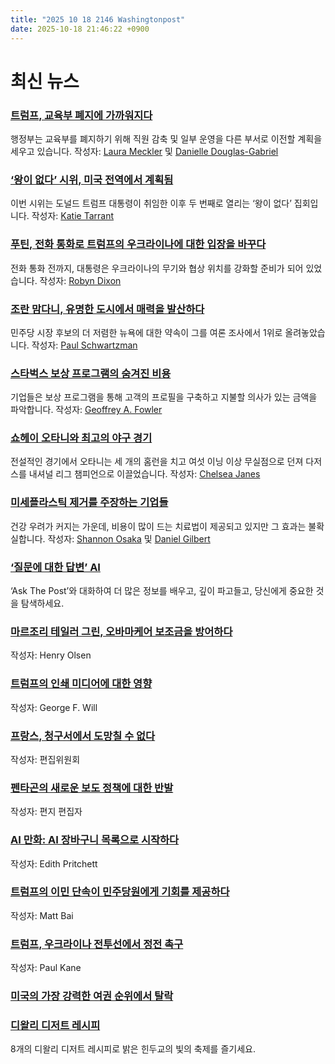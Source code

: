 ```yaml
---
title: "2025 10 18 2146 Washingtonpost"
date: 2025-10-18 21:46:22 +0900
---
```


# 최신 뉴스

### [트럼프, 교육부 폐지에 가까워지다](https://www.washingtonpost.com/education/2025/10/18/trump-education-department-cuts/)
 행정부는 교육부를 폐지하기 위해 직원 감축 및 일부 운영을 다른 부서로 이전할 계획을 세우고 있습니다. 작성자: [Laura Meckler](https://www.washingtonpost.com/people/laura-meckler/) 및 [Danielle Douglas-Gabriel](https://www.washingtonpost.com/people/danielle-douglas/)

### [‘왕이 없다’ 시위, 미국 전역에서 계획됨](https://www.washingtonpost.com/politics/2025/10/18/no-kings-protests-trump/)
 이번 시위는 도널드 트럼프 대통령이 취임한 이후 두 번째로 열리는 ‘왕이 없다’ 집회입니다. 작성자: [Katie Tarrant](https://www.washingtonpost.com/people/katie-tarrant/)

### [푸틴, 전화 통화로 트럼프의 우크라이나에 대한 입장을 바꾸다](https://www.washingtonpost.com/world/2025/10/18/russia-putin-trump-ukraine-phone/)
 전화 통화 전까지, 대통령은 우크라이나의 무기와 협상 위치를 강화할 준비가 되어 있었습니다. 작성자: [Robyn Dixon](https://www.washingtonpost.com/people/by-robyn-dixon/)

### [조란 맘다니, 유명한 도시에서 매력을 발산하다](https://www.washingtonpost.com/nation/2025/10/18/new-york-city-mamdani-cuomo-mayors-election/)
 민주당 시장 후보의 더 저렴한 뉴욕에 대한 약속이 그를 여론 조사에서 1위로 올려놓았습니다. 작성자: [Paul Schwartzman](https://www.washingtonpost.com/people/paul-schwartzman/)

### [스타벅스 보상 프로그램의 숨겨진 비용](https://www.washingtonpost.com/technology/2025/10/18/starbucks-loyalty-program-surveillance-pricing/)
 기업들은 보상 프로그램을 통해 고객의 프로필을 구축하고 지불할 의사가 있는 금액을 파악합니다. 작성자: [Geoffrey A. Fowler](https://www.washingtonpost.com/people/geoffrey-a-fowler/)

### [쇼헤이 오타니와 최고의 야구 경기](https://www.washingtonpost.com/sports/2025/10/18/shohei-ohtani-best-mlb-game-ever/)
 전설적인 경기에서 오타니는 세 개의 홈런을 치고 여섯 이닝 이상 무실점으로 던져 다저스를 내셔널 리그 챔피언으로 이끌었습니다. 작성자: [Chelsea Janes](https://www.washingtonpost.com/people/chelsea-janes/)

### [미세플라스틱 제거를 주장하는 기업들](https://www.washingtonpost.com/health/2025/10/18/microplastics-plasma-detox-wellness-apheresis/)
 건강 우려가 커지는 가운데, 비용이 많이 드는 치료법이 제공되고 있지만 그 효과는 불확실합니다. 작성자: [Shannon Osaka](https://www.washingtonpost.com/people/shannon-osaka/) 및 [Daniel Gilbert](https://www.washingtonpost.com/people/daniel-gilbert/)

### [‘질문에 대한 답변’ AI](https://www.washingtonpost.com/ask-the-post-ai/)
 ‘Ask The Post’와 대화하여 더 많은 정보를 배우고, 깊이 파고들고, 당신에게 중요한 것을 탐색하세요.

### [마르조리 테일러 그린, 오바마케어 보조금을 방어하다](https://www.washingtonpost.com/opinions/2025/10/17/marjorie-taylor-greene-mtg-shutdown-obamacare-subsidies/)
 작성자: Henry Olsen

### [트럼프의 인쇄 미디어에 대한 영향](https://www.washingtonpost.com/opinions/2025/10/17/trump-internet-news-media-newspapers/)
 작성자: George F. Will

### [프랑스, 청구서에서 도망칠 수 없다](https://www.washingtonpost.com/opinions/2025/10/17/france-macron-pension-eu-germany-debt/)
 작성자: 편집위원회

### [펜타곤의 새로운 보도 정책에 대한 반발](https://www.washingtonpost.com/opinions/2025/10/17/free-press-alcohol-dementia-layoffs/)
 작성자: 편지 편집자

### [AI 만화: AI 장바구니 목록으로 시작하다](https://www.washingtonpost.com/opinions/2025/10/17/edith-pritchett-cartoon-artificial-intelligence-outsourcing/)
 작성자: Edith Pritchett

### [트럼프의 이민 단속이 민주당원에게 기회를 제공하다](https://www.washingtonpost.com/opinions/2025/10/17/trump-immigration-crackdown-chicago-politics/)
 작성자: Matt Bai

### [트럼프, 우크라이나 전투선에서 정전 촉구](https://www.washingtonpost.com/politics/2025/10/17/trump-zelensky-tomahawk-missiles/)
 작성자: Paul Kane

### [미국의 가장 강력한 여권 순위에서 탈락](https://www.washingtonpost.com/travel/2025/10/15/us-passport-henley-ranking-list/)

### [디왈리 디저트 레시피](https://www.washingtonpost.com/food/2025/10/14/spooky-novels-katsu-karella-rushby/)
 8개의 디왈리 디저트 레시피로 밝은 힌두교의 빛의 축제를 즐기세요.
